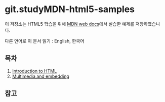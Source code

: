 # git.studyMDN-html5-samples

이 저장소는 HTML5 학습을 위해 [MDN web docs](https://developer.mozilla.org/ko/docs/Web/HTML)에서 실습한 예제를 저장하였습니다.

다른 언어로 이 문서 읽기 : English, 한국어

##  목차
1. [Introduction to HTML](https://github.com/jinseobhong/git.studyMDN-html5-samples/blob/master/1.Introduction-to-HTML/README.md)
2. [Multimedia and embedding](https://github.com/jinseobhong/git.studyMDN-html5-samples/blob/master/2.Multimedia-and-embedding/README.md)

##  참고


